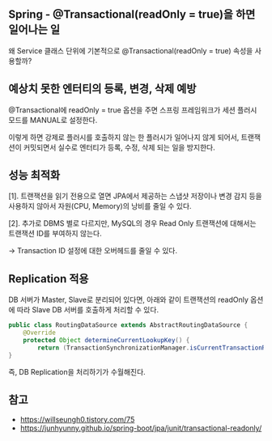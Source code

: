 ## Spring - @Transactional(readOnly = true)을 하면 일어나는 일

왜 Service 클래스 단위에 기본적으로 @Transactional(readOnly = true) 속성을 사용할까?

## 예상치 못한 엔터티의 등록, 변경, 삭제 예방

@Transactional에 readOnly = true 옵션을 주면 스프링 프레임워크가 세션 플러시 모드를 MANUAL로 설정한다.

이렇게 하면 강제로 플러시를 호출하지 않는 한 플러시가 일어나지 않게 되어서, 트랜잭션이 커밋되면서 실수로 엔터티가 등록, 수정, 삭제 되는 일을 방지한다. 

## 성능 최적화

[1]. 트랜잭션을 읽기 전용으로 열면 JPA에서 제공하는 스냅샷 저장이나 변경 감지 등을 사용하지 않아서 자원(CPU, Memory)의 낭비를 줄일 수 있다.

[2]. 추가로 DBMS 별로 다르지만, MySQL의 경우 Read Only 트랜잭션에 대해서는 트랜잭션 ID를 부여하지 않는다.

-> Transaction ID 설정에 대한 오버헤드를 줄일 수 있다.

## Replication 적용

DB 서버가 Master, Slave로 분리되어 있다면, 아래와 같이 트랜잭션의 readOnly 옵션에 따라 Slave DB 서버를 호출하게 처리할 수 있다.

```java
public class RoutingDataSource extends AbstractRoutingDataSource {
    @Override
    protected Object determineCurrentLookupKey() {
        return (TransactionSynchronizationManager.isCurrentTransactionReadOnly()) ? "slave" : "master";
}
```

즉, DB Replication을 처리하기가 수월해진다. 

## 참고
- https://willseungh0.tistory.com/75
- https://junhyunny.github.io/spring-boot/jpa/junit/transactional-readonly/